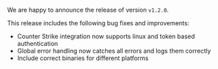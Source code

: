 We are happy to announce the release of version `v1.2.0`.

This release includes the following bug fixes and improvements:

- Counter Strike integration now supports linux and token based authentication
- Global error handling now catches all errors and logs them correctly
- Include correct binaries for different platforms